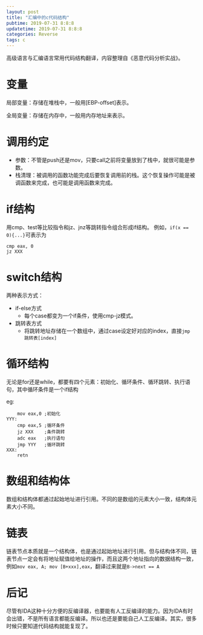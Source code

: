 ```yaml
---
layout: post
title: "汇编中的c代码结构"
pubtime: 2019-07-31 8:8:8
updatetime: 2019-07-31 8:8:8
categories: Reverse
tags: c
---
```


高级语言与汇编语言常用代码结构翻译，内容整理自《恶意代码分析实战》。


# 变量

局部变量：存储在堆栈中，一般用[EBP-offset]表示。

全局变量：存储在内存中，一般用内存地址来表示。

# 调用约定

* 参数：不管是push还是mov，只要call之前将变量放到了栈中，就很可能是参数。
* 栈清理：被调用的函数功能完成后要恢复调用前的栈。这个恢复操作可能是被调函数来完成，也可能是调用函数来完成。

# if结构

用cmp、test等比较指令和jz、jnz等跳转指令组合形成if结构。
例如，```if(x == 0){...}```可表示为

```
cmp eax, 0
jz XXX
```

# switch结构

两种表示方式：
* if-else方式
    * 每个case都变为一个if条件，使用cmp-jz模式。
* 跳转表方式
    * 将跳转地址存储在一个数组中，通过case设定好对应的index，直接```jmp 跳转表[index]```

# 循环结构

无论是for还是while，都要有四个元素：初始化、循环条件、循环跳转、执行语句，其中循环条件是一个if结构

eg:
```
    mov eax,0 ;初始化
YYY:
    cmp eax,5 ;循环条件
    jz XXX    ;条件跳转
    adc eax   ;执行语句
    jmp YYY   ;循环跳转
XXX:
    retn
```

# 数组和结构体

数组和结构体都通过起始地址进行引用。不同的是数组的元素大小一致，结构体元素大小不同。

# 链表

链表节点本质就是一个结构体，也是通过起始地址进行引用。但与结构体不同，链表节点一定会有将地址赋值给地址的操作，而且这两个地址指向的数据结构一致，例如```mov eax, A; mov [B+xxx],eax```，翻译过来就是```B->next == A```

# 后记

尽管有IDA这种十分方便的反编译器，也要能有人工反编译的能力。因为IDA有时会出错，不是所有语言都能反编译。所以也还是要能自己人工反编译。其实，很多时候只要知道代码结构就能复现了。